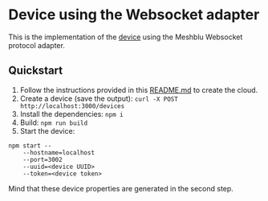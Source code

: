 # Device using the Websocket adapter

This is the implementation of the [device](../../common) using the Meshblu Websocket protocol adapter.

## Quickstart

1. Follow the instructions provided in this [README.md](../README.md) to create the cloud.
1. Create a device (save the output): `curl -X POST http://localhost:3000/devices`
1. Install the dependencies: `npm i`
1. Build: `npm run build`
1. Start the device:

```
npm start --
    --hostname=localhost
    --port=3002
    --uuid=<device UUID>
    --token=<device token>
```

Mind that these device properties are generated in the second step.
